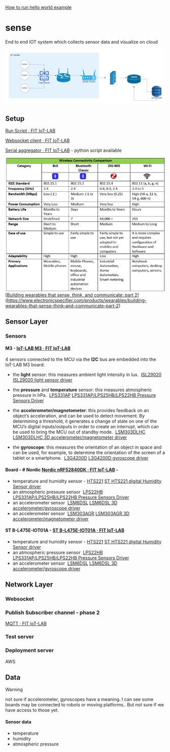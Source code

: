 
[How to run hello world example](HowToRunHello.md)


# sense
End to end IOT system which collects sensor data and visualize on cloud

![High Level Architecture](./images/ArchitectureHighLevel.png)
## Setup 
[Run Script · FIT IoT-LAB](https://www.iot-lab.info/docs/tools/run-script/)

[Websocket client · FIT IoT-LAB](https://www.iot-lab.info/docs/tools/websocket-client/)

[Serial aggregator · FIT IoT-LAB](https://www.iot-lab.info/docs/tools/serial-aggregator/)
	- python script available

![Node to Node](./images/node-to-node.jpeg)
[[Building wearables that sense, think, and communicate: part 2](https://www.electronicspecifier.com/products/wearables/building-wearables-that-sense-think-and-communicate-part-2)](https://www.electronicspecifier.com/products/wearables/building-wearables-that-sense-think-and-communicate-part-2)

## Sensor Layer

### Sensors

#### M3 - [IoT-LAB M3 · FIT IoT-LAB](https://www.iot-lab.info/docs/boards/iot-lab-m3/)
4 sensors connected to the MCU via the **I2C** bus are embedded into the IoT-LAB M3 board:

- the **light** sensor: this measures ambient light intensity in lux.  [ISL29020](https://www.iot-lab.info/assets/misc/docs/iot-lab-m3/ISL29020.pdf)
	[ISL29020 light sensor driver](https://doc.riot-os.org/group__drivers__isl29020.html)
	
- the **pressure** and **temperature** sensor: this measures atmospheric pressure in hPa.  [LPS331AP](https://www.iot-lab.info/assets/misc/docs/iot-lab-m3/LPS331AP.pdf)
	[LPS331AP/LPS25HB/LPS22HB Pressure Sensors Driver](https://doc.riot-os.org/group__drivers__lpsxxx.html)
- the **accelerometer/magnetometer**: this provides feedback on an object’s acceleration, and can be used to detect movement. By determining a threshold, it generates a change of state on one of the MCU’s digital inputs/outputs in order to create an interrupt, which can be used to bring the MCU out of standby mode.  [LSM303DLHC](https://www.iot-lab.info/assets/misc/docs/iot-lab-m3/LSM303DLHC.pdf)
	[LSM303DLHC 3D accelerometer/magnetometer driver](https://doc.riot-os.org/group__drivers__lsm303dlhc.html)
- the **gyroscope**: this measures the orientation of an object in space and can be used, for example, to determine the orientation of the screen of a tablet or a smartphone.  [L3G4200D](https://www.iot-lab.info/assets/misc/docs/iot-lab-m3/L3G4200D.pdf)
	[L3G4200D gyroscope driver](https://doc.riot-os.org/group__drivers__l3g4200d.html)
	

#### Board - # Nordic [Nordic nRF52840DK · FIT IoT-LAB](https://www.iot-lab.info/docs/boards/nordic-nrf52840dk/) -
- temperature and humidity sensor - [HTS221](https://www.st.com/resource/en/datasheet/hts221.pdf)
	[ST HTS221 digital Humidity Sensor driver](https://doc.riot-os.org/group__drivers__hts221.html)
- an atmospheric pressure sensor  [LPS22HB](https://www.st.com/resource/en/datasheet/dm00140895.pdf)
	[LPS331AP/LPS25HB/LPS22HB Pressure Sensors Driver](https://doc.riot-os.org/group__drivers__lpsxxx.html)
- an accelerometer sensor  [LSM6DSL](https://www.st.com/resource/en/datasheet/lsm6dsl.pdf)
	[LSM6DSL 3D accelerometer/gyroscope driver](https://doc.riot-os.org/group__drivers__lsm6dsl.html)
- an accelerometer sensor  [LSM303AGR](https://www.st.com/resource/en/datasheet/lsm303agr.pdf)
	[LSM303AGR 3D accelerometer/magnetometer driver](https://doc.riot-os.org/group__drivers__lsm303agr.html)

#### ST B-L475E-IOT01A - [ST B-L475E-IOT01A · FIT IoT-LAB](https://www.iot-lab.info/docs/boards/st-b-l475e-iot01a/)

- temperature and humidity sensor - [HTS221](https://www.st.com/resource/en/datasheet/hts221.pdf)
	[ST HTS221 digital Humidity Sensor driver](https://doc.riot-os.org/group__drivers__hts221.html)
- an atmospheric pressure sensor  [LPS22HB](https://www.st.com/resource/en/datasheet/dm00140895.pdf)
	[LPS331AP/LPS25HB/LPS22HB Pressure Sensors Driver](https://doc.riot-os.org/group__drivers__lpsxxx.html)
- an accelerometer sensor  [LSM6DSL](https://www.st.com/resource/en/datasheet/lsm6dsl.pdf)
	[LSM6DSL 3D accelerometer/gyroscope driver](https://doc.riot-os.org/group__drivers__lsm6dsl.html)


## Network Layer



### Websocket 
### Publish Subscriber channel - phase 2
[MQTT · FIT IoT-LAB](https://www.iot-lab.info/docs/tools/mqtt-broker/)

### Test server

### Deployment server

AWS

## Data 

>[!WARNING]
>not sure if accelerometer, gyroscopes have a meaning. 
>I can see some boards may be connected to robots or moving platforms.. But not sure if we have access to those yet.

#### Sensor data
- temperature
- humidity
- atmospheric pressure